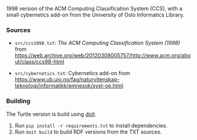 1998 version of the ACM Computing Classification System (CCS),
with a small cybernetics add-on from the University of Oslo Informatics Library.

### Sources

- `src/ccs1998.txt`: *The ACM Computing Classification System (1998)* from
  https://web.archive.org/web/20120308005757/http://www.acm.org/about/class/ccs98-html

- `src/cybernetics.txt`: Cybernetics add-on from
  https://www.ub.uio.no/fag/naturvitenskap-teknologi/informatikk/emnesok/syst-oe.html

### Building

The Turtle version is build using [doit](https://pydoit.org/).

1. Run `pip install -r requirements.txt` to install dependencies.
2. Run `doit build` to build RDF versions from the TXT sources.
